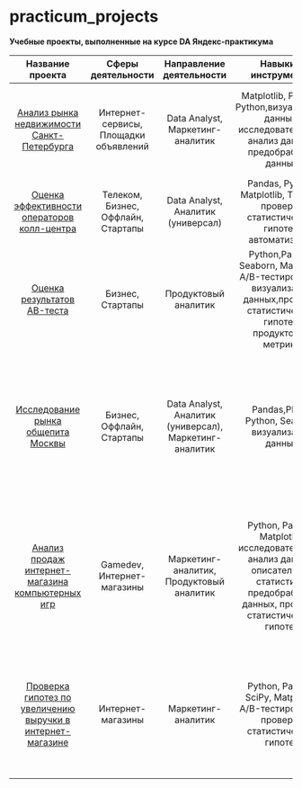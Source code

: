 # practicum_projects
**Учебные проекты, выполненные на курсе DA Яндекс-практикума** 

|Название проекта                             |Сферы деятельности |Направление деятельности |Навыки и инструменты|Задачи проекта|
|:-------------------------------------------:|:---------------:|:----------------:|:----------------:|:----------------:|
| [Анализ рынка недвижимости Санкт-Петербурга](SPb_real_estate)|Интернет-сервисы, Площадки объявлений|Data Analyst, Маркетинг-аналитик|Matplotlib, Pandas, Python,визуализация данных, исследовательский анализ данных, предобработка данных|Oпределить рыночную стоимость объектов недвижимости и типичные параметры квартир|      
|[Оценка эффективности операторов колл-центра](telecom)|Телеком, Бизнес, Оффлайн, Стартапы|Data Analyst, Аналитик (универсал)|Pandas, Python, Matplotlib, Tableau, проверка статистических гипотез, автоматизация|Oпределить критерии эффективности и выявить неэффективных операторов|    
|[Оценка результатов AB-теста](AB_test2)|Бизнес, Стартапы|Продуктовый аналитик|Python,Pandas, Seaborn, Matplotlib, A/B-тестирование, визуализация данных,проверка статистических гипотез, продуктовые метрики|Оценнить результаты проведенного AB-теста    |
|[Исследование рынка общепита Москвы ](New_cafe) |Бизнес, Оффлайн, Стартапы|Data Analyst, Аналитик (универсал), Маркетинг-аналитик|Pandas,Plotly, Python, Seaborn, визуализация данных|Исследование рынка общественного питания на основе открытых данных для принятия решения об открытии нового заведения, подготовка презентации для инвесторов|    
|[Анализ продаж интернет-магазина компьютерных игр](Games_shop)|Gamedev, Интернет-магазины|Маркетинг-аналитик, Продуктовый аналитик|Python, Pandas, Matplotlib,  исследовательский анализ данных, описательная статистика, предобработка данных, проверка статистических гипотез|Используя исторические данные о продажах компьютерных игр, оценки пользователей и экспертов, жанры и платформы, выявить закономерности, определяющие успешность игры|
|[Проверка гипотез по увеличению выручки в интернет-магазине](Hypothesis)|Интернет-магазины|Маркетинг-аналитик|Python, Pandas, SciPy, Matplotlib, A/B-тестирование, проверка статистических гипотез|Используя данные интернет-магазина приоритезировать гипотезы, произвести оценку результатов A/B-тестирования различными методами|
